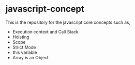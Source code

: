 # javascript-concept
This is the repository for the javascript core concepts such as,

- Execution context and Call Stack
- Hoisting
- Scope
- Strict Mode
- this variable
- Array is an Object